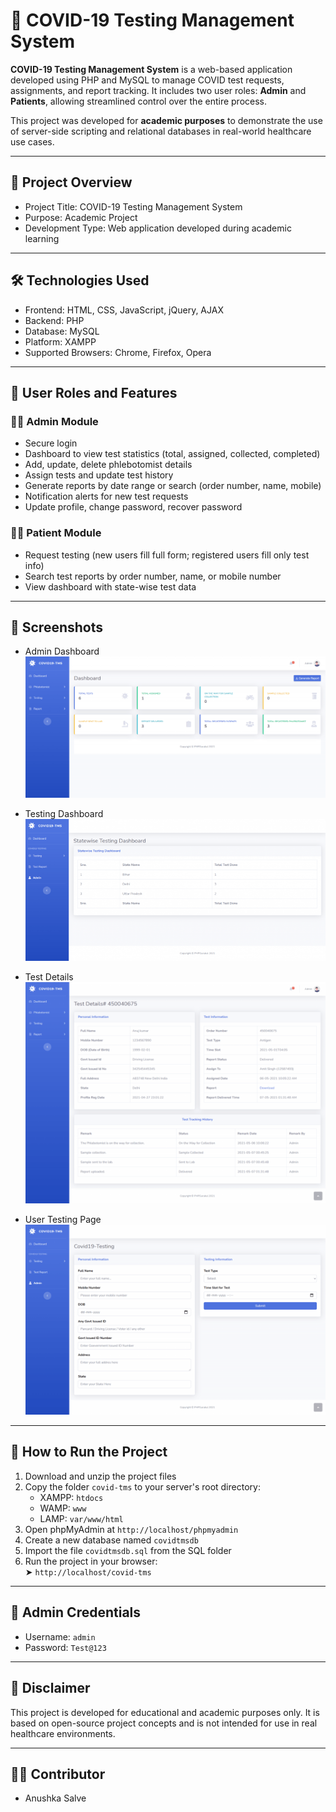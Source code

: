 # 🦠 COVID-19 Testing Management System

**COVID-19 Testing Management System** is a web-based application developed using PHP and MySQL to manage COVID test requests, assignments, and report tracking. It includes two user roles: **Admin** and **Patients**, allowing streamlined control over the entire process.

This project was developed for **academic purposes** to demonstrate the use of server-side scripting and relational databases in real-world healthcare use cases.

---

## 📌 Project Overview

- Project Title: COVID-19 Testing Management System  
- Purpose: Academic Project  
- Development Type: Web application developed during academic learning  

---

## 🛠️ Technologies Used

- Frontend: HTML, CSS, JavaScript, jQuery, AJAX  
- Backend: PHP  
- Database: MySQL  
- Platform: XAMPP 
- Supported Browsers: Chrome, Firefox, Opera

---

## 👤 User Roles and Features

### 👨‍⚕️ Admin Module

- Secure login
- Dashboard to view test statistics (total, assigned, collected, completed)
- Add, update, delete phlebotomist details
- Assign tests and update test history
- Generate reports by date range or search (order number, name, mobile)
- Notification alerts for new test requests
- Update profile, change password, recover password

### 🧑‍💼 Patient Module

- Request testing (new users fill full form; registered users fill only test info)
- Search test reports by order number, name, or mobile number
- View dashboard with state-wise test data

---

## 📸 Screenshots

- Admin Dashboard  
  ![Admin Dashboard](screenshots/Dashboard.png)

- Testing Dashboard  
  ![Testing Dashboard](screenshots/Testing-Dashboard.png)

- Test Details  
  ![Test Details](screenshots/Test-Details.png)

- User Testing Page  
  ![User Testing](screenshots/User-Testing.png)

---

## 🧪 How to Run the Project

1. Download and unzip the project files  
2. Copy the folder `covid-tms` to your server's root directory:
   - XAMPP: `htdocs`
   - WAMP: `www`
   - LAMP: `var/www/html`
3. Open phpMyAdmin at `http://localhost/phpmyadmin`
4. Create a new database named `covidtmsdb`
5. Import the file `covidtmsdb.sql` from the SQL folder
6. Run the project in your browser:  
   ➤ `http://localhost/covid-tms`

---

## 🔐 Admin Credentials

- Username: `admin`  
- Password: `Test@123`

---

## 📄 Disclaimer

This project is developed for educational and academic purposes only. It is based on open-source project concepts and is not intended for use in real healthcare environments.

---

## 👩‍💻 Contributor

- Anushka Salve 
